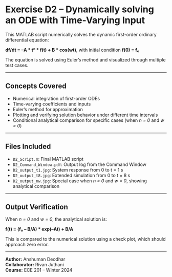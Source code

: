 # Exercise D2 – Dynamically solving an ODE with Time-Varying Input

This MATLAB script numerically solves the dynamic first-order ordinary differential equation:

**df/dt = –A * tⁿ * f(t) + B * cos(wt)**, with initial condition **f(0) = f₀**

The equation is solved using Euler’s method and visualized through multiple test cases.

---

## Concepts Covered
- Numerical integration of first-order ODEs
- Time-varying coefficients and inputs
- Euler’s method for approximation
- Plotting and verifying solution behavior under different time intervals
- Conditional analytical comparison for specific cases (when _n = 0_ and _w = 0_)

---

## Files Included
- `D2_Script.m`: Final MATLAB script
- `D2_Command_Window.pdf`: Output log from the Command Window
- `D2_output_t1.jpg`: System response from 0 to t = 1 s
- `D2_output_t8.jpg`: Extended simulation from 0 to t = 8 s
- `D2_output_nw.jpg`: Special case when _n = 0_ and _w = 0_, showing analytical comparison

---

## Output Verification
When _n = 0_ and _w = 0_, the analytical solution is:

**f(t) = (f₀ – B/A) * exp(–At) + B/A**

This is compared to the numerical solution using a check plot, which should approach zero error.

---

**Author:** Anshuman Deodhar  
**Collaborator:** Rivan Juthani  
**Course:** ECE 201 – Winter 2024  
